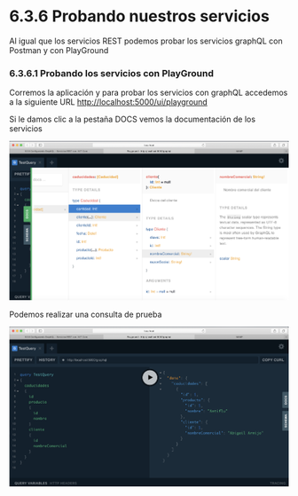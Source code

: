 # 6.3.6 Probando nuestros servicios

Al igual que los servicios REST podemos probar los servicios graphQL con Postman y con PlayGround

### 6.3.6.1 Probando los servicios con PlayGround

Corremos la aplicación y para probar los servicios con graphQL accedemos a la siguiente URL [http://localhost:5000/ui/playground](http://localhost:5000/ui/playground)

Si le damos clic a la pestaña DOCS vemos la documentación de los servicios

![](../../.gitbook/assets/image%20%2855%29.png)

Podemos realizar una consulta de prueba

![](../../.gitbook/assets/image%20%2880%29.png)


